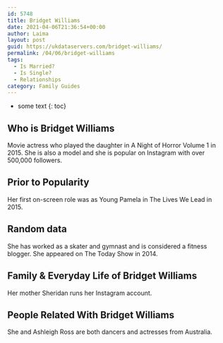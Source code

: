 ```yaml
---
id: 5748
title: Bridget Williams
date: 2021-04-06T21:36:54+00:00
author: Laima
layout: post
guid: https://ukdataservers.com/bridget-williams/
permalink: /04/06/bridget-williams
tags:
  - Is Married?
  - Is Single?
  - Relationships
category: Family Guides
---
```


* some text
{: toc}


## Who is Bridget Williams
                  
                  
                  
Movie actress who played the daughter in A Night of Horror Volume 1 in 2015. She is also a model and she is popular on Instagram with over 500,000 followers. 
                  
              
            
              
            
                
                
                
## Prior to Popularity
                  
                  
                  
Her first on-screen role was as Young Pamela in The Lives We Lead in 2015. 
                  
              
            
              
            
                
                
                
## Random data
                  
                  
                  
She has worked as a skater and gymnast and is considered a fitness blogger. She appeared on The Today Show in 2014.
                  
              
            
              
            
                
                
                
## Family & Everyday Life of Bridget Williams
                  
                  
                  
Her mother Sheridan runs her Instagram account. 
                  
              
            
              
            
                
                
                
## People Related With Bridget Williams
                  
                  
                  
She and Ashleigh Ross are both dancers and actresses from Australia. 
                  
              
            
              
            
                
              
            
              
              
            
            
              
            
          
          
          